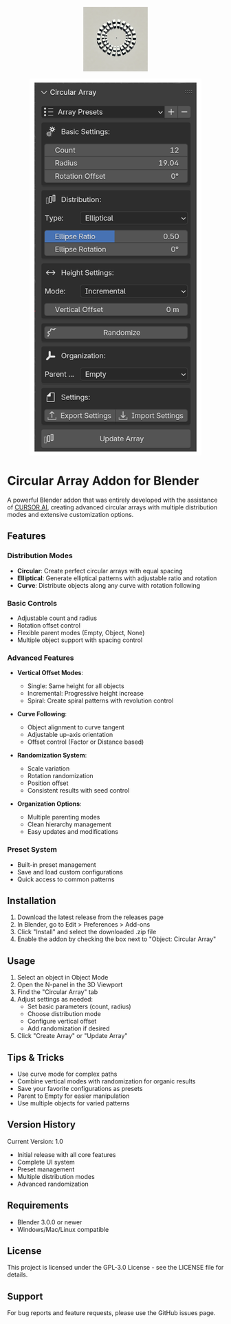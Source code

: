 <p align="center">
  <img src="images/logo.png" alt="Circular Array Logo" width="150"/>
</p>

<p align="center">
  <img src="images/screenshot.png" alt="Circular Array Screenshot" width="400"/>
</p>


# Circular Array Addon for Blender

A powerful Blender addon that was entirely developed with the assistance of [CURSOR AI](https://www.cursor.com), creating advanced circular arrays with multiple distribution modes and extensive customization options.

## Features

### Distribution Modes
- **Circular**: Create perfect circular arrays with equal spacing
- **Elliptical**: Generate elliptical patterns with adjustable ratio and rotation
- **Curve**: Distribute objects along any curve with rotation following

### Basic Controls
- Adjustable count and radius
- Rotation offset control
- Flexible parent modes (Empty, Object, None)
- Multiple object support with spacing control

### Advanced Features
- **Vertical Offset Modes**:
  - Single: Same height for all objects
  - Incremental: Progressive height increase
  - Spiral: Create spiral patterns with revolution control
  
- **Curve Following**:
  - Object alignment to curve tangent
  - Adjustable up-axis orientation
  - Offset control (Factor or Distance based)
  
- **Randomization System**:
  - Scale variation
  - Rotation randomization
  - Position offset
  - Consistent results with seed control

- **Organization Options**:
  - Multiple parenting modes
  - Clean hierarchy management
  - Easy updates and modifications

### Preset System
- Built-in preset management
- Save and load custom configurations
- Quick access to common patterns

## Installation
1. Download the latest release from the releases page
2. In Blender, go to Edit > Preferences > Add-ons
3. Click "Install" and select the downloaded .zip file
4. Enable the addon by checking the box next to "Object: Circular Array"

## Usage
1. Select an object in Object Mode
2. Open the N-panel in the 3D Viewport
3. Find the "Circular Array" tab
4. Adjust settings as needed:
   - Set basic parameters (count, radius)
   - Choose distribution mode
   - Configure vertical offset
   - Add randomization if desired
5. Click "Create Array" or "Update Array"

## Tips & Tricks
- Use curve mode for complex paths
- Combine vertical modes with randomization for organic results
- Save your favorite configurations as presets
- Parent to Empty for easier manipulation
- Use multiple objects for varied patterns

## Version History
Current Version: 1.0
- Initial release with all core features
- Complete UI system
- Preset management
- Multiple distribution modes
- Advanced randomization

## Requirements
- Blender 3.0.0 or newer
- Windows/Mac/Linux compatible

## License
This project is licensed under the GPL-3.0 License - see the LICENSE file for details.

## Support
For bug reports and feature requests, please use the GitHub issues page.
